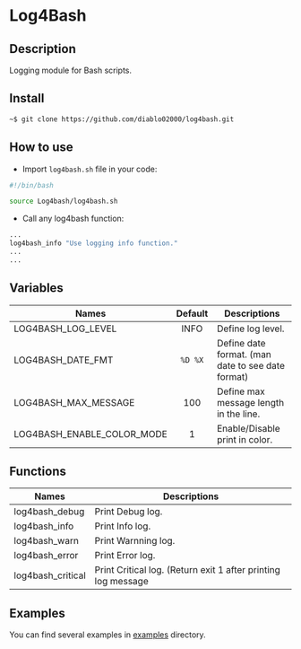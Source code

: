 # Log4Bash

<!-- START doctoc generated TOC please keep comment here to allow auto update -->
<!-- DON'T EDIT THIS SECTION, INSTEAD RE-RUN doctoc TO UPDATE -->

## Description

Logging module for Bash scripts.

## Install

```bash
~$ git clone https://github.com/diablo02000/log4bash.git
```

## How to use

- Import `log4bash.sh` file in your code:

```bash
#!/bin/bash

source Log4bash/log4bash.sh
```

- Call any log4bash function:

```bash
...
log4bash_info "Use logging info function."
...
...
``` 

## Variables

| Names  | Default  | Descriptions  |
|---|:-:|---|
| LOG4BASH_LOG_LEVEL | INFO | Define log level. |
| LOG4BASH_DATE_FMT | `%D %X` | Define date format. (man date to see date format) |
| LOG4BASH_MAX_MESSAGE | 100 | Define max message length in the line. |
| LOG4BASH_ENABLE_COLOR_MODE | 1 | Enable/Disable print in color. |

## Functions

| Names | Descriptions  |
|---|---|
| log4bash_debug | Print Debug log. |
| log4bash_info | Print Info log. |
| log4bash_warn | Print Warnning log. |
| log4bash_error | Print Error log. |
| log4bash_critical | Print Critical log. (Return exit 1 after printing log message |

## Examples

You can find several examples in [examples](examples) directory.
